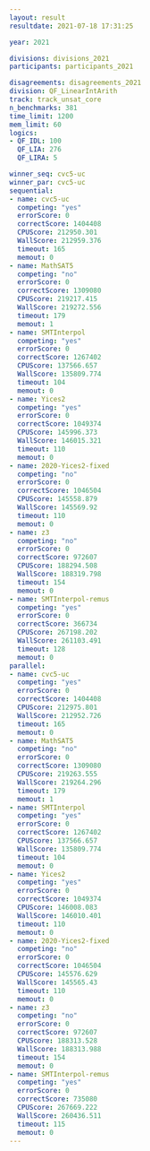 ```yaml
---
layout: result
resultdate: 2021-07-18 17:31:25

year: 2021

divisions: divisions_2021
participants: participants_2021

disagreements: disagreements_2021
division: QF_LinearIntArith
track: track_unsat_core
n_benchmarks: 381
time_limit: 1200
mem_limit: 60
logics:
- QF_IDL: 100
  QF_LIA: 276
  QF_LIRA: 5

winner_seq: cvc5-uc
winner_par: cvc5-uc
sequential:
- name: cvc5-uc
  competing: "yes"
  errorScore: 0
  correctScore: 1404408
  CPUScore: 212950.301
  WallScore: 212959.376
  timeout: 165
  memout: 0
- name: MathSAT5
  competing: "no"
  errorScore: 0
  correctScore: 1309080
  CPUScore: 219217.415
  WallScore: 219272.556
  timeout: 179
  memout: 1
- name: SMTInterpol
  competing: "yes"
  errorScore: 0
  correctScore: 1267402
  CPUScore: 137566.657
  WallScore: 135809.774
  timeout: 104
  memout: 0
- name: Yices2
  competing: "yes"
  errorScore: 0
  correctScore: 1049374
  CPUScore: 145996.373
  WallScore: 146015.321
  timeout: 110
  memout: 0
- name: 2020-Yices2-fixed
  competing: "no"
  errorScore: 0
  correctScore: 1046504
  CPUScore: 145558.879
  WallScore: 145569.92
  timeout: 110
  memout: 0
- name: z3
  competing: "no"
  errorScore: 0
  correctScore: 972607
  CPUScore: 188294.508
  WallScore: 188319.798
  timeout: 154
  memout: 0
- name: SMTInterpol-remus
  competing: "yes"
  errorScore: 0
  correctScore: 366734
  CPUScore: 267198.202
  WallScore: 261103.491
  timeout: 128
  memout: 0
parallel:
- name: cvc5-uc
  competing: "yes"
  errorScore: 0
  correctScore: 1404408
  CPUScore: 212975.801
  WallScore: 212952.726
  timeout: 165
  memout: 0
- name: MathSAT5
  competing: "no"
  errorScore: 0
  correctScore: 1309080
  CPUScore: 219263.555
  WallScore: 219264.296
  timeout: 179
  memout: 1
- name: SMTInterpol
  competing: "yes"
  errorScore: 0
  correctScore: 1267402
  CPUScore: 137566.657
  WallScore: 135809.774
  timeout: 104
  memout: 0
- name: Yices2
  competing: "yes"
  errorScore: 0
  correctScore: 1049374
  CPUScore: 146008.083
  WallScore: 146010.401
  timeout: 110
  memout: 0
- name: 2020-Yices2-fixed
  competing: "no"
  errorScore: 0
  correctScore: 1046504
  CPUScore: 145576.629
  WallScore: 145565.43
  timeout: 110
  memout: 0
- name: z3
  competing: "no"
  errorScore: 0
  correctScore: 972607
  CPUScore: 188313.528
  WallScore: 188313.988
  timeout: 154
  memout: 0
- name: SMTInterpol-remus
  competing: "yes"
  errorScore: 0
  correctScore: 735080
  CPUScore: 267669.222
  WallScore: 260436.511
  timeout: 115
  memout: 0
---
```

